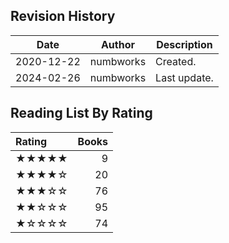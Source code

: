 ## Revision History

|Date|Author|Description|
|---|---|---|
|2020-12-22|numbworks|Created.|
|2024-02-26|numbworks|Last update.|

## Reading List By Rating

| Rating   |   Books |
|:---------|--------:|
| ★★★★★    |       9 |
| ★★★★☆    |      20 |
| ★★★☆☆    |      76 |
| ★★☆☆☆    |      95 |
| ★☆☆☆☆    |      74 |

